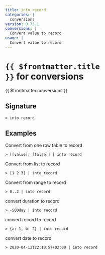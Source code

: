 ```yaml
---
title: into record
categories: |
  conversions
version: 0.73.1
conversions: |
  Convert value to record
usage: |
  Convert value to record
---
```


# <code>{{ $frontmatter.title }}</code> for conversions

<div class='command-title'>{{ $frontmatter.conversions }}</div>

## Signature

```> into record ```

## Examples

Convert from one row table to record
```shell
> [[value]; [false]] | into record
```

Convert from list to record
```shell
> [1 2 3] | into record
```

Convert from range to record
```shell
> 0..2 | into record
```

convert duration to record
```shell
> -500day | into record
```

convert record to record
```shell
> {a: 1, b: 2} | into record
```

convert date to record
```shell
> 2020-04-12T22:10:57+02:00 | into record
```
